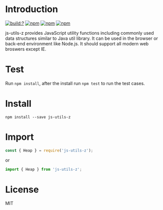 # Introduction
[![build:?](https://travis-ci.com/Aaron-Zhao/js-utils.svg?branch=master)](https://travis-ci.com/github/Aaron-Zhao/js-utils)
[![npm](https://img.shields.io/npm/v/js-utils-z.svg)](https://www.npmjs.com/package/js-utils-z)
[![npm](https://img.shields.io/npm/dm/js-utils-z.svg)](https://www.npmjs.com/package/js-utils-z)
[![npm](https://img.shields.io/badge/node-%3E=%2010.0-blue.svg)](https://www.npmjs.com/package/js-utils-z)

js-utils-z provides JavaScript utility functions including commonly used data structures similar to Java util library. It can be used in the browser or back-end environment like Node.js. It should support all modern web broswers except IE.

# Test
Run `npm install`, after the install run `npm test` to run the test cases.

# Install
`npm install --save js-utils-z`

# Import
```js
const { Heap } = require('js-utils-z');
```
or
```js
import { Heap } from 'js-utils-z';
```

# License
MIT
 